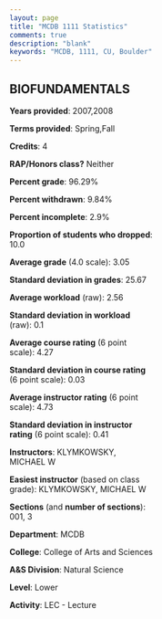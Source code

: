 ```yaml
---
layout: page
title: "MCDB 1111 Statistics"
comments: true
description: "blank"
keywords: "MCDB, 1111, CU, Boulder"
--- 
```

<head>
<script src="https://ajax.googleapis.com/ajax/libs/jquery/2.1.3/jquery.min.js"></script>
<script src="https://dl.dropboxusercontent.com/s/pc42nxpaw1ea4o9/highcharts.js?dl=0"></script>
<!-- <script src="../assets/js/highcharts.js"></script> -->
<style type="text/css">@font-face {
	font-family: "Bebas Neue";
	src: url(https://www.filehosting.org/file/details/544349/BebasNeue%20Regular.otf) format("opentype");
	}
	h1.Bebas { 
		font-family: "Bebas Neue", Verdana, Tahoma;
	}
</style>
</head>
<body>
	<div id="container" style="float: right; width: 45%; height: 88%; margin-left: 2.5%; margin-right: 2.5%;"></div>
	<script language="JavaScript">
		$(document).ready(function() {
		var chart = {type: 'column'};
		var title = {text: 'Grade Distribution'};
		var xAxis = {categories: ['A','B','C','D','F'],crosshair: true};
		var yAxis = {min: 0,title: {text: 'Percentage'}};
		var tooltip = {headerFormat: '<center><b><span style="font-size:20px">{point.key}</span></b></center>',
		               pointFormat: '<td style="padding:0"><b>{point.y:.1f}%</b></td>',
		               footerFormat: '</table>',shared: true,useHTML: true};
		var plotOptions = {column: {pointPadding: 0.0,borderWidth: 0}};  
		var credits = {enabled: false};var series= [{name: 'Percent',data: [48.54,18.45,25.24,5.83,1.94,]}];
		var json = {};
		json.chart = chart;
		json.title = title;
		json.tooltip = tooltip;
		json.xAxis = xAxis;
		json.yAxis = yAxis;  
		json.series = series;
		json.plotOptions = plotOptions;  
		json.credits = credits;
		$('#container').highcharts(json);
	});
	</script>
</body>
			   
## BIOFUNDAMENTALS

**Years provided**: 2007,2008

**Terms provided**: Spring,Fall

**Credits**: 4

**RAP/Honors class?** Neither

**Percent grade**: 96.29%

**Percent withdrawn**: 9.84%

**Percent incomplete**: 2.9%

**Proportion of students who dropped**: 10.0

**Average grade** (4.0 scale): 3.05

**Standard deviation in grades**: 25.67

**Average workload** (raw): 2.56

**Standard deviation in workload** (raw): 0.1

**Average course rating** (6 point scale): 4.27

**Standard deviation in course rating** (6 point scale): 0.03

**Average instructor rating** (6 point scale): 4.73

**Standard deviation in instructor rating** (6 point scale): 0.41

**Instructors**: KLYMKOWSKY, MICHAEL W

**Easiest instructor** (based on class grade): KLYMKOWSKY, MICHAEL W

**Sections** (and **number of sections**): 001, 3

**Department**: MCDB

**College**: College of Arts and Sciences

**A&S Division**: Natural Science

**Level**: Lower

**Activity**: LEC - Lecture